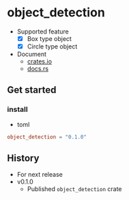 # object_detection

- Supported feature
  - [x] Box type object
  - [x] Circle type object
- Document
  - [crates.io](https://crates.io/crates/object_detection)
  - [docs.rs](https://docs.rs/object_detection)

## Get started
### install

- toml

```toml
object_detection = "0.1.0"
```

## History

- For next release
- v0.1.0
  - Published `object_detection` crate
